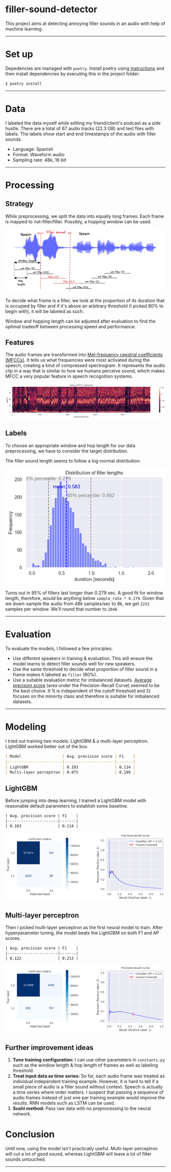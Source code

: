 # filler-sound-detector

This project aims at detecting annoying filler sounds in an audio with help of machine learning.

---

# Set up
Depedencies are managed with `poetry`. Install poetry using [instructions](https://python-poetry.org/docs/#installation) and then install dependencies by executing this in the project folder:

```bash
$ poetry install
```

---

# Data
I labeled the data myself while editing my friend/client's podcast as a side hustle. There are a total of 67 audio tracks (22.3 GB) and text files with labels. The labels show start and end timestamps of the audio with filler sounds.
- Language: Spanish
- Format: Waveform audio
- Sampling rate: 48k, 16 bit

---

# Processing

## Strategy

While preprocessing, we split the data into equally long frames. Each frame is mapped to not-filler/filler. Possibly, a hopping window can be used.

![](img/stragegy-1.png)

To decide what frame is a filler, we look at the proportion of its duration that is occupied by filler and if it's above an arbitrary threshold (I picked 80% to begin with), it will be labeled as such.

Window and hopping length can be adjusted after evaluation to find the optimal tradeoff between processing speed and performance.

## Features

The audio frames are transformed into [Mel-frequency cepstral coefficients (MFCCs)](https://en.wikipedia.org/wiki/Mel-frequency_cepstrum). It tells us what frequencies were most activated during the speech, creating a kind of compressed spectrogram. It represents the audio clip in a way that is similar to how we humans perceive sound, which makes MFCC a very popular feature in speech recognition systems.

![](img/mfcc.png)

## Labels

To choose an appropriate window and hop length for our data preprocessing, we have to consider the target distribution.

The filler sound length seems to follow a log-normal distribution. 

![](img/target_distribution.jpg)

Turns out in 95% of fillers last longer than 0.279 sec. A good fit for window length, therefore, would be anything below `sample_rate * 0.279`. Given that we down-sample the audio from 48k samples/sec to 8k, we get `2232` samples per window. We'll round that number to `2048`.

---

# Evaluation

To evaluate the models, I followed a few principles:
- Use different speakers in training & evaluation. This will ensure the model learns to detect filler sounds well for new speakers.
- Use the same threshold to decide what proportion of filler sound in a frame makes it labeled as `filler` (80%).   
- Use a suitable evaluation metric for imbalanced datasets. [Average precision score](https://scikit-learn.org/stable/modules/generated/sklearn.metrics.average_precision_score.html) (area under the Precision-Recall Curve) seemed to be the best choice. It 1) is independent of the cutoff threshold and 2) focuses on the minority class and therefore is suitable for imbalanced datasets.

---

# Modeling

I tried out training two models: LightGBM & a multi-layer perceptron. LightGBM worked better out of the box.

```markdown
| Model                  | Avg. precision score | F1    |
|------------------------|----------------------|-------|
| LightGBM               | 0.103                | 0.114 |
| Multi-layer perceptron | 0.075                | 0.109 |
```

## LightGBM

Before jumping into deep learning, I trained a LightGBM model with reasonable default parameters to establish some baseline.  

```
| Avg. precision score | F1    |
|----------------------|-------|
| 0.103                | 0.114 |
```

![](img/results-lgbm.png)

## Multi-layer perceptron

Then I picked multi-layer perceptron as the first neural model to train. After hyperparameter tuning, the model beats the LightGBM on both F1 and AP scores.

```
| Avg. precision score | F1    |
|----------------------|-------|
| 0.122                | 0.213 |
```

![](img/results-mlp-fine-tuned.png)

## Further improvement ideas

1. **Tune training configuration:** I can use other parameters in `constants.py` such as the window length & hop length of frames as well as labeling threshold.
2. **Treat input data as time series:** So far, each audio frame was treated as individual independent training example. However, it is hard to tell if a small piece of audio is a filler sound without context. Speech is actually a time series where order matters. I suspect that passing a sequence of audio frames instead of just one per training example would improve the results. RNN models such as LSTM can be used.
3. **Sushi method:** Pass raw data with no preprocessing to the neural network.

# Conclusion

Until now, using the model isn't practically useful. Multi-layer perceptron will cut a lot of good sound, whereas LightGBM will leave a lot of filler sounds untouched.

---
